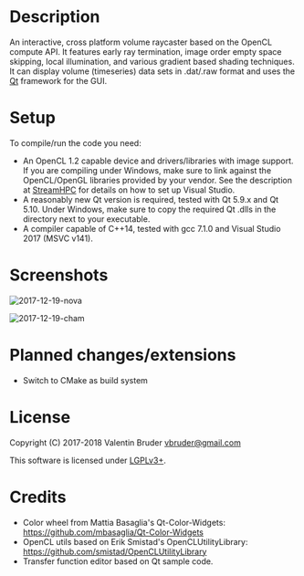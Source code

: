 # Description #

An interactive, cross platform volume raycaster based on the OpenCL compute API.
It features early ray termination, image order empty space skipping, local illumination, and various gradient based shading techniques.
It can display volume (timeseries) data sets in .dat/.raw format and uses the [Qt](https://www.qt.io) framework for the GUI. 

# Setup #

To compile/run the code you need:

*  An OpenCL 1.2 capable device and drivers/libraries with image support. If you are compiling under Windows, make sure to link against the OpenCL/OpenGL libraries provided by your vendor. See the description at [StreamHPC](https://streamhpc.com/blog/2015-03-16/how-to-install-opencl-on-windows/) for details on how to set up Visual Studio. 
*  A reasonably new Qt version is required, tested with Qt 5.9.x and Qt 5.10. Under Windows, make sure to copy the required Qt .dlls in the directory next to your executable.  
*  A compiler capable of C++14, tested with gcc 7.1.0 and Visual Studio 2017 (MSVC v141).

# Screenshots #

![2017-12-19-nova](https://bytebucket.org/theVall/basicvolumeraycaster/raw/6d3ef5483cd67d8a6416620887a19d36ca6e4d67/screenshots/2018-04-23-nova.png)

![2017-12-19-cham](https://bytebucket.org/theVall/basicvolumeraycaster/raw/6d3ef5483cd67d8a6416620887a19d36ca6e4d67/screenshots/2018-04-23-cham.png)

# Planned changes/extensions #

*  Switch to CMake as build system

# License #

Copyright (C) 2017-2018 Valentin Bruder vbruder@gmail.com

This software is licensed under [LGPLv3+](https://www.gnu.org/licenses/lgpl-3.0.en.html).

# Credits #
	
  * Color wheel from Mattia Basaglia's Qt-Color-Widgets: https://github.com/mbasaglia/Qt-Color-Widgets
  * OpenCL utils based on Erik Smistad's OpenCLUtilityLibrary: https://github.com/smistad/OpenCLUtilityLibrary
  * Transfer function editor based on Qt sample code.